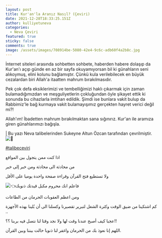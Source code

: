 ```yaml
---
layout: post
title: Kur'an'la Aranız Nasıl? (Çeviri)
date: 2021-12-28T18:33:25.151Z
author: kulliyetuneva
categories:
  - Neva Çeviri
featured: true
sticky: false
comments: true
image: /assets/images/708914be-5080-42e4-9c6c-adb60f4a2b8c.jpg
---
```

<!--StartFragment-->

İnternet siteleri arasında sohbetten sohbete, haberden habere dolaşıp da Kur'an'ı açıp günde en az bir sayfa okuyamıyorsan bil ki günahların seni alıkoymuş, elini kolunu bağlamıştır. Çünkü kula verilebilecek en büyük cezalardan biri Allah'a itaatten mahrum bırakılmasıdır.

Pek çok defa eksiklerimizi ve tembelliğimizi haklı çıkarmak için zaman bulamadığımızdan ve meşguliyetlerin çokluğundan öyle şikayet ettik ki sonunda bu cihazlarla imtihan edildik. Şimdi ise bunlara vakit bulup da Rabbimiz'le bağ kurmaya vakit bulamayışımız gerçekten hayret verici değil mi?!

Allah'ım! İbadetten mahrum bırakılmaktan sana sığınırız. Kur'an ile aramıza giren günahlarımızı bağışla.

\| Bu yazı Neva talibelerinden Sukeyne Altun Özcan tarafından çevrilmiştir. ![🌿](https://www.facebook.com/images/emoji.php/v9/t1e/1/16/1f33f.png)

[\#talibeceviri](https://www.facebook.com/hashtag/talibeceviri?__eep__=6&__cft__[0]=AZX9i7QxvmHwQt-t6Z1c4Q8uAp7wbANOuhJmTDL3ITknCuk3wnyD8BJY57zUqx7w4ufbsaiVGUUTyVIJoyzNuGL1BXEU5w9H4M-HY_ZOFbkM-1U9SP4ishrueKwmb1Sh2VM&__tn__=*NK-R)

اذا كنت ممن يتجول بين المواقع

من محادثة الى محادثة ومن خبر إلى خبر

ولا تستطيع فتح القرآن وقراءة صفحة واحدة يوميا على الأقل

![👈](https://www.facebook.com/images/emoji.php/v9/td0/1/16/1f448.png)فاعلم انك محروم مكبل قيدتك ذنوبك

ومن اعظم العقوبات الحرمان من الطاعات

كم اشتكينا من ضيق الوقت وكثرة الشغل لتبرير تقصيرنا وكسلنا الى أن بُلينا بهذه الأجهزة ..

عجبا كيف أصبح عندنا وقت لها ولا نجد وقتا لنا نتصل فيه بربنا ؟؟!!

اللهم إنا نعوذ بك من الحرمان واغفر لنا ذنوبا حالت بيننا وبين القرآن.

<!--EndFragment-->